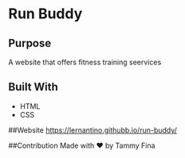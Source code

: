 # Run Buddy

## Purpose
A website that offers fitness training seervices

## Built With
* HTML
* CSS

##Website
https://lernantino.githubb.io/run-buddy/

##Contribution
Made with ❤️ by Tammy Fina
